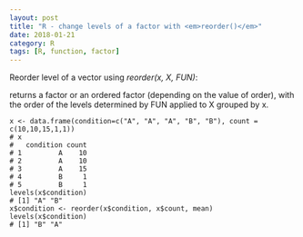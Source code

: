 ```yaml
---
layout: post
title: "R - change levels of a factor with <em>reorder()</em>"
date: 2018-01-21
category: R
tags: [R, function, factor]
---
```



Reorder level of a vector using <em>reorder(x, X, FUN)</em>: 

returns a factor or an ordered factor (depending on the value of order), with the order of the levels determined by FUN applied to X grouped by x. 

```
x <- data.frame(condition=c("A", "A", "A", "B", "B"), count = c(10,10,15,1,1))
# x
#   condition count
# 1         A    10
# 2         A    10
# 3         A    15
# 4         B     1
# 5         B     1
levels(x$condition)
# [1] "A" "B"
x$condition <- reorder(x$condition, x$count, mean)
levels(x$condition)
# [1] "B" "A"

```

